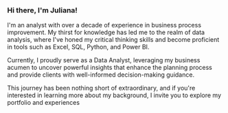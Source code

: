 ### Hi there, I'm Juliana!

I'm an analyst with over a decade of experience in business process improvement. My  thirst for knowledge has led me to the realm of data analysis, where I've honed my critical thinking skills and become proficient in tools such as Excel, SQL, Python, and Power BI.

Currently, I proudly serve as a Data Analyst, leveraging my business acumen to uncover powerful insights that enhance the planning process and provide clients with well-informed decision-making guidance.

This journey has been nothing short of extraordinary, and if you're interested in learning more about my background, I invite you to explore my portfolio and experiences






